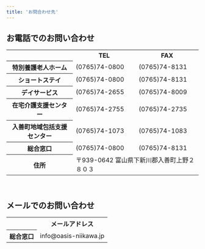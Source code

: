 ```yaml
---
title: 'お問合わせ先'
---
```


## お電話でのお問い合わせ

<table>
    <tr>
        <th class="text-right w-1/3"></th>
        <th>TEL</th>
        <th>FAX</th>
    </tr>
    <tr>
        <th class="text-right">特別養護老人ホーム</th>
        <td>(0765)74-0800</td>
        <td>(0765)74-8131</td>
    </tr>
    <tr>
        <th class="text-right">ショートステイ</th>
        <td>(0765)74-0800</td>
        <td>(0765)74-8131</td>
    </tr>
    <tr>
        <th class="text-right">デイサービス</th>
        <td>(0765)74-2655</td>
        <td>(0765)74-8009</td>
    </tr>
    <tr>
        <th class="text-right">在宅介護支援センター</th>
        <td>(0765)74-2755</td>
        <td>(0765)74-2735</td>
    </tr>
    <tr>
        <th class="text-right">入善町地域包括支援センター</th>
        <td>(0765)74-1073</td>
        <td>(0765)74-1083</td>
    </tr>
    <tr>
        <th class="text-right">総合窓口</th>
        <td>(0765)74-0800</td>
        <td>(0765)74-8131</td>
    </tr>
    <tr>
        <th class="text-right">住所</th>
        <td colspan="2">〒939-0642 富山県下新川郡入善町上野２８０３</td>
    </tr>
</table>
<br/>

## メールでのお問い合わせ

<table>
    <tr>
        <th class="text-right  w-1/3"></th>
        <th>メールアドレス</th>
    </tr>
    <tr>
        <th class="text-right">総合窓口</th>
        <td>info@oasis-niikawa.jp</td>
    </tr>
</table>
